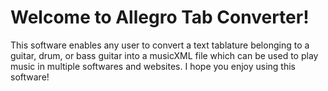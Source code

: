 # Welcome to Allegro Tab Converter!

This software enables any user to convert a text tablature belonging to a guitar, drum, or bass guitar into a musicXML file which can be used to play music in multiple softwares and websites. I hope you enjoy using this software!



